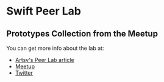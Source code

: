 # Swift Peer Lab
## Prototypes Collection from the Meetup

You can get more info about the lab at:

- [Artsy's Peer Lab article](http://artsy.github.io/blog/2015/08/10/peer-lab/)
- [Meetup](https://www.meetup.com/ThoughtWorks-Barcelona/events/hnsxjpyzcbzb/)
- [Twitter](https://twitter.com/SwiftPeerLab)
